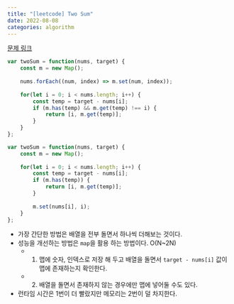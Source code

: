 ```yaml
---
title: "[leetcode] Two Sum"
date: 2022-08-08
categories: algorithm
---
```


[문제 링크](https://leetcode.com/problems/two-sum/)


```js
var twoSum = function(nums, target) {
    const m = new Map();
    
    nums.forEach((num, index) => m.set(num, index));
    
    for(let i = 0; i < nums.length; i++) {
        const temp = target - nums[i];
        if (m.has(temp) && m.get(temp) !== i) {
            return [i, m.get(temp)];
        }
    }
};
```

```js
var twoSum = function(nums, target) {
    const m = new Map();
        
    for(let i = 0; i < nums.length; i++) {
        const temp = target - nums[i];
        if (m.has(temp)) {
            return [i, m.get(temp)];
        }
        
        m.set(nums[i], i);
    }
};
```

- 가장 간단한 방법은 배열을 전부 돌면서 하나씩 더해보는 것이다.
- 성능을 개선하는 방법은 `map`을 활용 하는 방법이다. O(N~2N)
    - 1. 맵에 숫자, 인덱스로 저장 해 두고 배열을 돌면서 `target - nums[i]` 값이 맵에 존재하는지 확인한다.
    - 2. 배열을 돌면서 존재하지 않는 경우에만 맵에 넣어둘 수도 있다.
- 런타임 시간은 1번이 더 빨랐지만 메모리는 2번이 덜 차지한다.